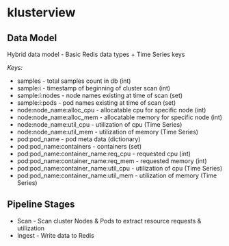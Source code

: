 # klusterview


## Data Model

Hybrid data model - Basic Redis data types + Time Series keys

_Keys:_
- samples - total samples count in db (int)
- sample:i - timestamp of beginning of cluster scan (int)
- sample:i:nodes -  node names existing at time of scan (set)
- sample:i:pods - pod names existing at time of scan (set)
- node:node_name:alloc_cpu - allocatable cpu for specific node (int)
- node:node_name:alloc_mem - allocatable memory for specific node (int)
- node:node_name:util_cpu  - utilization of cpu (Time Series)
- node:node_name:util_mem  - utilization of memory (Time Series)
- pod:pod_name             - pod meta data (dictionary)
- pod:pod_name:containers  - containers (set)
- pod:pod_name:container_name:req_cpu     - requested cpu (int)
- pod:pod_name:container_name:req_mem     - requested memory (int)
- pod:pod_name:container_name:util_cpu   - utilization of cpu (Time Series)
- pod:pod_name:container_name:util_mem    - utilization of memory (Time Series)


## Pipeline Stages

- Scan - Scan cluster Nodes & Pods to extract resource requests & utilization
- Ingest - Write data to Redis


